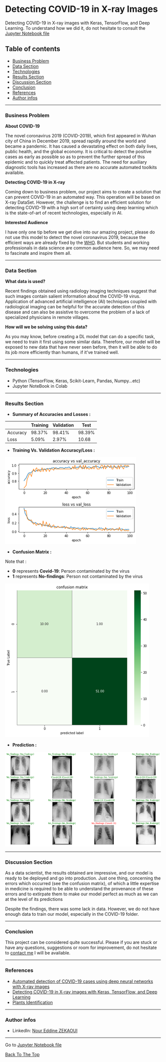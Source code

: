 # Detecting COVID-19 in X-ray Images
Detecting COVID-19 in X-ray images with Keras, TensorFlow, and Deep Learning. To understand how we did it, do not hesitate to consult the [Jupyter Notebook file](https://github.com/zekaouinoureddine/Detecting-COVID-19-in-X-ray-Images/blob/main/Detecting%20COVID-19%20in%20X-ray%20images.ipynb)
## Table of contents
- [Business Problem](#business-problem)
- [Data Section](#data-section)
- [Technologies](#technologies)
- [Results Section](#results-section)
- [Discussion Section](#discussion-section)
- [Conclusion](#conclusion)
- [References](#References)
- [Author infos](#author-infos)

---
### Business Problem
**About COVID-19**

The novel coronavirus 2019 (COVID-2019), which first appeared in Wuhan city of China in December 2019, spread rapidly around the world and became a pandemic. It has caused a devastating effect on both daily lives, public health, and the global economy. It is critical to detect the positive cases as early as possible so as to prevent the further spread of this epidemic and to quickly treat affected patients. The need for auxiliary diagnostic tools has increased as there are no accurate automated toolkits available.

**Detecting COVID-19 in X-ray**

Coming down to business problem, our project aims to create a solution that can prevent COVID-19 in an automated way. This operation will be based on X-ray DataSet. However, the challenge is to find an efficient solution for detecting COVID-19 with a high sort of certainty using deep learning which is the state-of-art of recent technologies, especially in AI.

**Interested Audience**

I have only one tip before we get dive into our amazing project, please do not use this model to detect the novel coronavirus 2019, because the efficient ways are already fixed by the [WHO](https://www.who.int/). But students and working professionals in data science are common audience here. So, we may need to fascinate and inspire them all.

---
### Data Section
**What data is used?**

Recent findings obtained using radiology imaging techniques suggest that such images contain salient information about the COVID-19 virus. Application of advanced artificial intelligence (AI) techniques coupled with radiological imaging can be helpful for the accurate detection of this disease and can also be assistive to overcome the problem of a lack of specialized physicians in remote villages.

**How will we be solving using this data?**

As you may know, before creating a DL model that can do a specific task, we need to train it first using some similar data. Therefore, our model will be exposed to new data that have never seen before, then it will be able to do its job more efficiently than humans, if it've trained well.

---
### Technologies
- Python (TensorFlow, Keras, Scikit-Learn, Pandas, Numpy…etc)
- Jupyter NoteBook in Colab
---
### Results Section
- **Summary of Accuracies and Losses :**

<table>
  <thead>
    <tr><th></th><th> Training </th><th> Validation </th> <th> Test </th></tr></thead>
  <tr>
    <td>Accuracy</td>
    <td>98.37%</td>
    <td>98.41%</td>
    <td>98.39%</td>
  </tr>
  <tr>
    <td>Loss</td>
    <td>5.09%</td>
    <td>2.97%</td>
    <td>10.68</td>
  </tr>
</table>

- **Training Vs. Validation Accuracy/Loss :**

 ![](acc.png)

- **Confusion Matrix :**

Note that :

 - **0** represents **Covid-19**: Person contaminated by the virus
 - **1** represents **No-findings**: Person not contaminated by the virus

 ![](mat.png)

- **Prediction :**

 ![](pred.png)

---

### Discussion Section
As a data scientist, the results obtained are impressive, and our model is ready to be deployed and go into production. Just one thing, concerning the errors which occurred (see the confusion matrix), of which a little expertise in medicine is required to be able to understand the provenance of these errors and to extirpate them to make our model perfect as much as we can at the level of its predictions

Despite the findings, there was some lack in data. However, we do not have enough data to train our model, especially in the COVID-19 folder.

---
### Conclusion
This project can be considered quite successful. Please if you are stuck or have any questions, suggestions or room for improvement, do not hesitate to [contact me](https://www.linkedin.com/in/nour-eddine-zekaoui-ba43b1177/) I will be available.

---
### References
- [Automated detection of COVID-19 cases using deep neural networks with X-ray images](https://www.ncbi.nlm.nih.gov/pmc/articles/PMC7187882/) 
- [Detecting COVID-19 in X-ray images with Keras, TensorFlow, and Deep Learning](https://www.pyimagesearch.com/2020/03/16/detecting-covid-19-in-x-ray-images-with-keras-tensorflow-and-deep-learning/)
- [Plants Identification](https://github.com/zekaouinoureddine/Plants_Identification_DL_SI)

---
### Author infos
- LinkedIn: [Nour Eddine ZEKAOUI](https://www.linkedin.com/in/nour-eddine-zekaoui-ba43b1177/)
---
 Go to [Jupyter Notebook file](https://github.com/zekaouinoureddine/Detecting-COVID-19-in-X-ray-Images/blob/main/Detecting%20COVID-19%20in%20X-ray%20images.ipynb)
 
[Back To The Top](#detecting-covid-19-in-x-ray-images)
